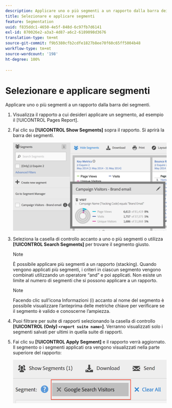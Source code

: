 ```yaml
---
description: Applicare uno o più segmenti a un rapporto dalla barra dei segmenti.
title: Selezionare e applicare segmenti
feature: Segmentation
uuid: f835ddc1-4650-4e5f-848d-6c97fb7d6141
exl-id: 870026e2-a3a3-4d87-a6c2-6189098d3676
translation-type: tm+mt
source-git-commit: f9b5380cfb2cdfe1827b8ee70f60c65ff5004b48
workflow-type: tm+mt
source-wordcount: '198'
ht-degree: 100%

---
```


# Selezionare e applicare segmenti

Applicare uno o più segmenti a un rapporto dalla barra dei segmenti.

1. Visualizza il rapporto a cui desideri applicare un segmento, ad esempio il [!UICONTROL Pages Report].
1. Fai clic su **[!UICONTROL Show Segments]** sopra il rapporto. Si aprirà la barra dei segmenti.

   ![](assets/segment_rail.png)

1. Seleziona la casella di controllo accanto a uno o più segmenti o utilizza **[!UICONTROL Search Segments]** per trovare il segmento giusto.

   >[!NOTE]
   >
   >È possibile applicare più segmenti a un rapporto (stacking). Quando vengono applicati più segmenti, i criteri in ciascun segmento vengono combinati utilizzando un operatore “and” e poi applicati. Non esiste un limite al numero di segmenti che si possono applicare a un rapporto.

   >[!NOTE]
   >
   >Facendo clic sull’icona Informazioni (i) accanto al nome del segmento è possibile visualizzare l’anteprima delle metriche chiave per verificare se il segmento è valido e conoscerne l’ampiezza.

1. Puoi filtrare per suite di rapporti selezionando la casella di controllo **[!UICONTROL (Only) `<report suite name>`]**. Verranno visualizzati solo i segmenti salvati per ultimi in quella suite di rapporti.
1. Fai clic su **[!UICONTROL Apply Segment]** e il rapporto verrà aggiornato. Il segmento o i segmenti applicati ora vengono visualizzati nella parte superiore del rapporto:

   ![](assets/applied_segments.png)

